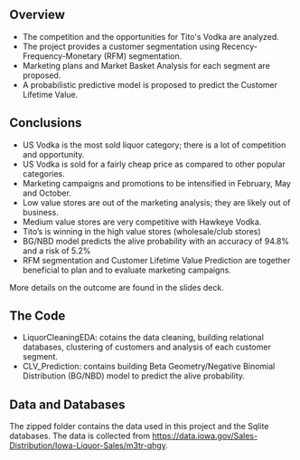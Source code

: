 ## Overview
- The competition and the opportunities for Tito's Vodka are analyzed.
- The project provides a customer segmentation using Recency-Frequency-Monetary (RFM) segmentation.
-  Marketing plans and Market Basket Analysis for each segment are proposed.
- A probabilistic predictive model is proposed to predict the Customer Lifetime Value.

## Conclusions
- US Vodka is the most sold liquor category; there is a lot of competition and opportunity.
- US Vodka is sold for a fairly cheap price as compared to other popular categories.
- Marketing campaigns and promotions to be intensified in February, May and October.
- Low value stores are out of the marketing analysis; they are likely out of business.
- Medium value stores are very competitive with Hawkeye Vodka.
- Tito’s is winning in the high value stores (wholesale/club stores)
- BG/NBD model predicts the alive probability with an accuracy of 94.8% and a risk of 5.2%
- RFM segmentation and Customer Lifetime Value Prediction are together beneficial to plan and to evaluate marketing campaigns.


More details on the outcome are found in the slides deck.

## The Code
- LiquorCleaningEDA: cotains the data cleaning, building relational databases, clustering of customers and analysis of each customer segment.
- CLV_Prediction: contains building Beta Geometry/Negative Binomial Distribution (BG/NBD) model to predict the alive probability.

## Data and Databases
The zipped folder contains the data used in this project and the Sqlite databases.
The data is collected from https://data.iowa.gov/Sales-Distribution/Iowa-Liquor-Sales/m3tr-qhgy.
